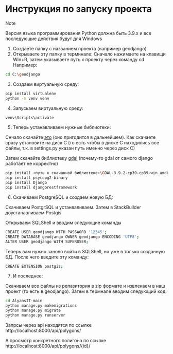 # Инструкция по запуску проекта

>[!NOTE]
>Версия языка программирования Python должна быть 3.9.x и все последующие действия будут для Windows

1. Создаете папку с названием проекта (например geodjango)
2. Открываете эту папку в терминале:
Сначало нажимаете на клавищи Win+R, затем указываете путь к проекту через команду cd
Например:
```bash
cd C:\geodjango
```
3. Создаем виртуальную среду:
```bash
pip install virtualenv
python -m venv venv
```
4. Запускаем виртуальную среду:
```bash
venv\Scripts\activate
```
5. Теперь устанавливаем нужные библиотеки:

Снчало скачайте [это](https://download.osgeo.org/osgeo4w/v2/osgeo4w-setup.exe) (оно пригодится в дальнейшем). Как скачаете сразу установите на диск C (то есть чтобы в диске C находились все файлы, т.к. в settings.py указан путь именно через диск C)

Затем скачайте библиотеку [gdal](https://github.com/ilyaognev69/AlyansIT/releases/download/GDAL/GDAL-3.9.2-cp39-cp39-win_amd64.whl) (почему-то gdal от самого django работает не корректно)
```bash
pip install <путь к скачанной библиотеке>\GDAL-3.9.2-cp39-cp39-win_amd64.whl
pip install psycopg2-binary
pip install Django
pip install djangorestframework
```
6. Скачиваем PostgreSQL и создаем новую БД:

Скачиваем PostgrSQL и устанваливаем. Затем в StackBuilder доустанавливаем Postgis

Открываем SQLShell и вводим следующие команды
```bash
CREATE USER geodjango WITH PASSWORD '12345';
CREATE DATABASE geodjango OWNER geodjango ENCODING 'UTF8';
ALTER USER geodjango WITH SUPERUSER;
```
Теперь вам нужно заново войти в SQLShell, но уже в только созданную БД. После чего введите эту команду:
```bash
CREATE EXTENSION postgis;
```
7. И последнее:

Скачиваем все файлы из репазитория в zip формате и извлекаем в наш проект (то есть в geodjango). Затем в термнале вводим следующий код:
```bash
cd AlyansIT-main
python manage.py makemigrations
python manage.py migrate
python manage.py runserver
```

Запрсы через api находятся по ссылке http://localhost:8000/api/polygons/

А просмотр конкретного полигона по ссылке http://localhost:8000/api/polygons/{id}/
